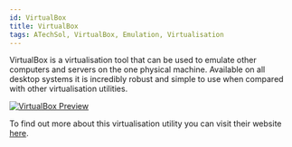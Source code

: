 ```yaml
---
id: VirtualBox
title: VirtualBox
tags: ATechSol, VirtualBox, Emulation, Virtualisation
---
```


VirtualBox is a virtualisation tool that can be used to emulate other computers and servers on the one physical machine. Available on all desktop systems it is incredibly robust and simple to use when compared with other virtualisation utilities.

[<img alt="VirtualBox Preview" src="/img/VirtualBox.png" />](https://www.virtualbox.org/)

To find out more about this virtualisation utility you can visit their website [here](https://www.virtualbox.org/).